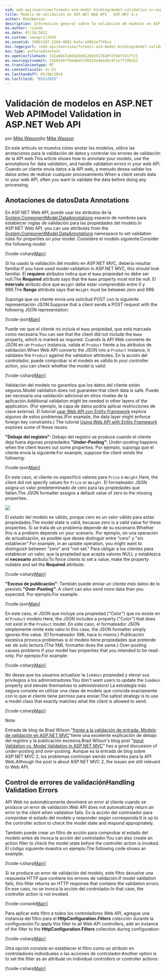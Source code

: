```yaml
---
uid: web-api/overview/formats-and-model-binding/model-validation-in-aspnet-web-api
title: Modelo de validación en ASP.NET Web API - ASP.NET 4.x
author: MikeWasson
description: Información general sobre la validación de modelos en ASP.NET Web API para ASP.NET 4.x.
ms.author: riande
ms.date: 07/20/2012
ms.custom: seoapril2019
ms.assetid: 7d061207-22b8-4883-bafa-e89b1e7749ca
msc.legacyurl: /web-api/overview/formats-and-model-binding/model-validation-in-aspnet-web-api
msc.type: authoredcontent
ms.openlocfilehash: 531a66b7ab642bd012663517640f2766f1917f25
ms.sourcegitcommit: 51b01b6ff8edde57d8243e4da28c9f1e7f1962b2
ms.translationtype: MT
ms.contentlocale: es-ES
ms.lasthandoff: 05/06/2019
ms.locfileid: "65112825"
---
```

# <a name="model-validation-in-aspnet-web-api"></a><span data-ttu-id="b55a2-103">Validación de modelos en ASP.NET Web API</span><span class="sxs-lookup"><span data-stu-id="b55a2-103">Model Validation in ASP.NET Web API</span></span>

<span data-ttu-id="b55a2-104">por [Mike Wasson](https://github.com/MikeWasson)</span><span class="sxs-lookup"><span data-stu-id="b55a2-104">by [Mike Wasson](https://github.com/MikeWasson)</span></span>

<span data-ttu-id="b55a2-105">En este artículo se muestra cómo anotar los modelos, utilice las anotaciones para la validación de datos y controlar los errores de validación de la API web.</span><span class="sxs-lookup"><span data-stu-id="b55a2-105">This article shows how to annotate your models, use the annotations for data validation, and handle validation errors in your web API.</span></span> <span data-ttu-id="b55a2-106">Cuando un cliente envía datos a la API web, a menudo desea validar los datos antes de realizar cualquier procesamiento.</span><span class="sxs-lookup"><span data-stu-id="b55a2-106">When a client sends data to your web API, often you want to validate the data before doing any processing.</span></span> 

## <a name="data-annotations"></a><span data-ttu-id="b55a2-107">Anotaciones de datos</span><span class="sxs-lookup"><span data-stu-id="b55a2-107">Data Annotations</span></span>

<span data-ttu-id="b55a2-108">En ASP.NET Web API, puede usar los atributos de la [System.ComponentModel.DataAnnotations](/dotnet/api/system.componentmodel.dataannotations) espacio de nombres para establecer reglas de validación para las propiedades del modelo.</span><span class="sxs-lookup"><span data-stu-id="b55a2-108">In ASP.NET Web API, you can use attributes from the [System.ComponentModel.DataAnnotations](/dotnet/api/system.componentmodel.dataannotations) namespace to set validation rules for properties on your model.</span></span> <span data-ttu-id="b55a2-109">Considere el modelo siguiente:</span><span class="sxs-lookup"><span data-stu-id="b55a2-109">Consider the following model:</span></span>

[!code-csharp[Main](model-validation-in-aspnet-web-api/samples/sample1.cs)]

<span data-ttu-id="b55a2-110">Si ha usado la validación del modelo en ASP.NET MVC, debería resultar familiar.</span><span class="sxs-lookup"><span data-stu-id="b55a2-110">If you have used model validation in ASP.NET MVC, this should look familiar.</span></span> <span data-ttu-id="b55a2-111">El **requiere** atributos indica que el `Name` propiedad no debe ser null.</span><span class="sxs-lookup"><span data-stu-id="b55a2-111">The **Required** attribute says that the `Name` property must not be null.</span></span> <span data-ttu-id="b55a2-112">El **intervalo** atributo dice que `Weight` debe estar comprendido entre 0 y 999.</span><span class="sxs-lookup"><span data-stu-id="b55a2-112">The **Range** attribute says that `Weight` must be between zero and 999.</span></span>

<span data-ttu-id="b55a2-113">Suponga que un cliente envía una solicitud POST con la siguiente representación JSON:</span><span class="sxs-lookup"><span data-stu-id="b55a2-113">Suppose that a client sends a POST request with the following JSON representation:</span></span>

[!code-json[Main](model-validation-in-aspnet-web-api/samples/sample2.json)]

<span data-ttu-id="b55a2-114">Puede ver que el cliente no incluía el `Name` propiedad, que está marcada como necesaria.</span><span class="sxs-lookup"><span data-stu-id="b55a2-114">You can see that the client did not include the `Name` property, which is marked as required.</span></span> <span data-ttu-id="b55a2-115">Cuando la API Web convierte de JSON en un `Product` instancia, valida el `Product` frente a los atributos de validación.</span><span class="sxs-lookup"><span data-stu-id="b55a2-115">When Web API converts the JSON into a `Product` instance, it validates the `Product` against the validation attributes.</span></span> <span data-ttu-id="b55a2-116">En la acción del controlador, puede comprobar si el modelo es válido:</span><span class="sxs-lookup"><span data-stu-id="b55a2-116">In your controller action, you can check whether the model is valid:</span></span>

[!code-csharp[Main](model-validation-in-aspnet-web-api/samples/sample3.cs)]

<span data-ttu-id="b55a2-117">Validación del modelo no garantiza que los datos del cliente están seguros.</span><span class="sxs-lookup"><span data-stu-id="b55a2-117">Model validation does not guarantee that client data is safe.</span></span> <span data-ttu-id="b55a2-118">Puede ser necesaria una validación adicional en otros niveles de la aplicación.</span><span class="sxs-lookup"><span data-stu-id="b55a2-118">Additional validation might be needed in other layers of the application.</span></span> <span data-ttu-id="b55a2-119">(Por ejemplo, la capa de datos podría aplicar restricciones de clave externa). El tutorial [usar Web API con Entity Framework](../data/using-web-api-with-entity-framework/part-1.md) explora algunos de estos problemas.</span><span class="sxs-lookup"><span data-stu-id="b55a2-119">(For example, the data layer might enforce foreign key constraints.) The tutorial [Using Web API with Entity Framework](../data/using-web-api-with-entity-framework/part-1.md) explores some of these issues.</span></span>

<span data-ttu-id="b55a2-120">**"Debajo del registro"**: Debajo del registro se produce cuando el cliente deja fuera algunas propiedades.</span><span class="sxs-lookup"><span data-stu-id="b55a2-120">**"Under-Posting"**: Under-posting happens when the client leaves out some properties.</span></span> <span data-ttu-id="b55a2-121">Por ejemplo, suponga que el cliente envía la siguiente:</span><span class="sxs-lookup"><span data-stu-id="b55a2-121">For example, suppose the client sends the following:</span></span>

[!code-json[Main](model-validation-in-aspnet-web-api/samples/sample4.json)]

<span data-ttu-id="b55a2-122">En este caso, el cliente no especificó valores para `Price` o `Weight`.</span><span class="sxs-lookup"><span data-stu-id="b55a2-122">Here, the client did not specify values for `Price` or `Weight`.</span></span> <span data-ttu-id="b55a2-123">El formateador JSON asigna un valor predeterminado de cero para las propiedades que faltan.</span><span class="sxs-lookup"><span data-stu-id="b55a2-123">The JSON formatter assigns a default value of zero to the missing properties.</span></span>

![](model-validation-in-aspnet-web-api/_static/image1.png)

<span data-ttu-id="b55a2-124">El estado del modelo es válido, porque cero es un valor válido para estas propiedades.</span><span class="sxs-lookup"><span data-stu-id="b55a2-124">The model state is valid, because zero is a valid value for these properties.</span></span> <span data-ttu-id="b55a2-125">Si se trata de un problema depende de su escenario.</span><span class="sxs-lookup"><span data-stu-id="b55a2-125">Whether this is a problem depends on your scenario.</span></span> <span data-ttu-id="b55a2-126">Por ejemplo, en una operación de actualización, es posible que desee distinguir entre "cero" y "sin establecer".</span><span class="sxs-lookup"><span data-stu-id="b55a2-126">For example, in an update operation, you might want to distinguish between "zero" and "not set."</span></span> <span data-ttu-id="b55a2-127">Para obligar a los clientes para establecer un valor, que la propiedad que acepta valores NULL y establezca el **necesario** atributo:</span><span class="sxs-lookup"><span data-stu-id="b55a2-127">To force clients to set a value, make the property nullable and set the **Required** attribute:</span></span>

[!code-csharp[Main](model-validation-in-aspnet-web-api/samples/sample5.cs?highlight=1-2)]

<span data-ttu-id="b55a2-128">**"Exceso de publicación"**: También puede enviar un cliente *más* datos de lo previsto.</span><span class="sxs-lookup"><span data-stu-id="b55a2-128">**"Over-Posting"**: A client can also send *more* data than you expected.</span></span> <span data-ttu-id="b55a2-129">Por ejemplo:</span><span class="sxs-lookup"><span data-stu-id="b55a2-129">For example:</span></span>

[!code-json[Main](model-validation-in-aspnet-web-api/samples/sample6.json)]

<span data-ttu-id="b55a2-130">En este caso, el JSON que incluye una propiedad ("Color") que no existe en el `Product` modelo.</span><span class="sxs-lookup"><span data-stu-id="b55a2-130">Here, the JSON includes a property ("Color") that does not exist in the `Product` model.</span></span> <span data-ttu-id="b55a2-131">En este caso, el formateador JSON simplemente omite este valor.</span><span class="sxs-lookup"><span data-stu-id="b55a2-131">In this case, the JSON formatter simply ignores this value.</span></span> <span data-ttu-id="b55a2-132">(El formateador XML hace lo mismo.) Publicación excesiva provoca problemas si el modelo tiene propiedades que pretende ser de solo lectura.</span><span class="sxs-lookup"><span data-stu-id="b55a2-132">(The XML formatter does the same.) Over-posting causes problems if your model has properties that you intended to be read-only.</span></span> <span data-ttu-id="b55a2-133">Por ejemplo:</span><span class="sxs-lookup"><span data-stu-id="b55a2-133">For example:</span></span>

[!code-csharp[Main](model-validation-in-aspnet-web-api/samples/sample7.cs)]

<span data-ttu-id="b55a2-134">No desea que los usuarios actualizar la `IsAdmin` propiedad y elevar sus privilegios a los administradores.</span><span class="sxs-lookup"><span data-stu-id="b55a2-134">You don't want users to update the `IsAdmin` property and elevate themselves to administrators!</span></span> <span data-ttu-id="b55a2-135">La estrategia más segura consiste en utilizar una clase de modelo que coincida exactamente con lo que el cliente tiene permiso para enviar:</span><span class="sxs-lookup"><span data-stu-id="b55a2-135">The safest strategy is to use a model class that exactly matches what the client is allowed to send:</span></span>

[!code-csharp[Main](model-validation-in-aspnet-web-api/samples/sample8.cs)]

> [!NOTE]
> <span data-ttu-id="b55a2-136">Entrada de blog de Brad Wilson "[frente a la validación de entrada. Modelo de validación en ASP.NET MVC](http://bradwilson.typepad.com/blog/2010/01/input-validation-vs-model-validation-in-aspnet-mvc.html)"tiene una excelente explicación de debajo del registro y la publicación excesiva.</span><span class="sxs-lookup"><span data-stu-id="b55a2-136">Brad Wilson's blog post "[Input Validation vs. Model Validation in ASP.NET MVC](http://bradwilson.typepad.com/blog/2010/01/input-validation-vs-model-validation-in-aspnet-mvc.html)" has a good discussion of under-posting and over-posting.</span></span> <span data-ttu-id="b55a2-137">Aunque es la entrada de blog sobre ASP.NET MVC 2, los problemas continúan siendo relevantes para la API Web.</span><span class="sxs-lookup"><span data-stu-id="b55a2-137">Although the post is about ASP.NET MVC 2, the issues are still relevant to Web API.</span></span>

## <a name="handling-validation-errors"></a><span data-ttu-id="b55a2-138">Control de errores de validación</span><span class="sxs-lookup"><span data-stu-id="b55a2-138">Handling Validation Errors</span></span>

<span data-ttu-id="b55a2-139">API Web no automáticamente devolverá un error al cliente cuando se produce un error de validación.</span><span class="sxs-lookup"><span data-stu-id="b55a2-139">Web API does not automatically return an error to the client when validation fails.</span></span> <span data-ttu-id="b55a2-140">Es la acción del controlador para comprobar el estado del modelo y responder según corresponda.</span><span class="sxs-lookup"><span data-stu-id="b55a2-140">It is up to the controller action to check the model state and respond appropriately.</span></span>

<span data-ttu-id="b55a2-141">También puede crear un filtro de acción para comprobar el estado del modelo antes de invoca la acción del controlador.</span><span class="sxs-lookup"><span data-stu-id="b55a2-141">You can also create an action filter to check the model state before the controller action is invoked.</span></span> <span data-ttu-id="b55a2-142">El código siguiente muestra un ejemplo:</span><span class="sxs-lookup"><span data-stu-id="b55a2-142">The following code shows an example:</span></span>

[!code-csharp[Main](model-validation-in-aspnet-web-api/samples/sample9.cs)]

<span data-ttu-id="b55a2-143">Si se produce un error de validación del modelo, este filtro devuelve una respuesta HTTP que contiene los errores de validación.</span><span class="sxs-lookup"><span data-stu-id="b55a2-143">If model validation fails, this filter returns an HTTP response that contains the validation errors.</span></span> <span data-ttu-id="b55a2-144">En ese caso, no se invoca la acción del controlador.</span><span class="sxs-lookup"><span data-stu-id="b55a2-144">In that case, the controller action is not invoked.</span></span>

[!code-console[Main](model-validation-in-aspnet-web-api/samples/sample10.cmd)]

<span data-ttu-id="b55a2-145">Para aplicar este filtro a todos los controladores Web API, agregue una instancia del filtro para el **HttpConfiguration.Filters** colección durante la configuración:</span><span class="sxs-lookup"><span data-stu-id="b55a2-145">To apply this filter to all Web API controllers, add an instance of the filter to the **HttpConfiguration.Filters** collection during configuration:</span></span>

[!code-csharp[Main](model-validation-in-aspnet-web-api/samples/sample11.cs)]

<span data-ttu-id="b55a2-146">Otra opción consiste en establecer el filtro como un atributo en controladores individuales o las acciones de controlador:</span><span class="sxs-lookup"><span data-stu-id="b55a2-146">Another option is to set the filter as an attribute on individual controllers or controller actions:</span></span>

[!code-csharp[Main](model-validation-in-aspnet-web-api/samples/sample12.cs)]
